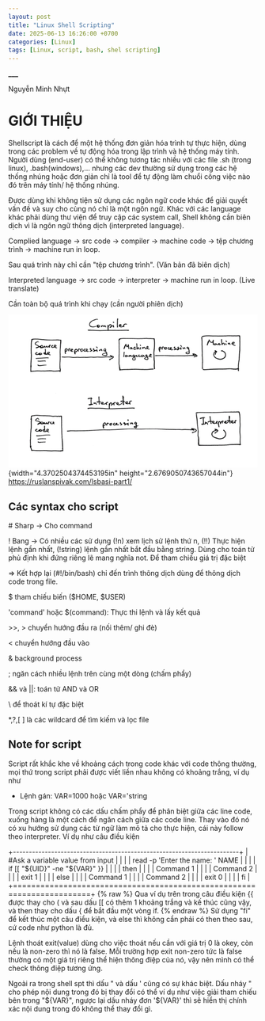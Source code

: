 ```yaml
---
layout: post
title: "Linux Shell Scripting"
date: 2025-06-13 16:26:00 +0700
categories: [Linux]
tags: [Linux, script, bash, shel scripting]
---
```

**\_\_\_**

Nguyễn Minh Nhựt

# GIỚI THIỆU

Shellscript là cách để một hệ thống đơn giản hóa trình tự thực hiện,
dùng trong các problem về tự động hóa trong lập trình và hệ thống máy
tính. Người dùng (end-user) có thể không tương tác nhiều với các file
.sh (trong linux), .bash(windows),\... nhưng các dev thường sử dụng
trong các hệ thống nhúng hoặc đơn giản chỉ là tool để tự động làm chuổi
công việc nào đó trên máy tính/ hệ thống nhúng.

Được dùng khi không tiện sử dụng các ngôn ngữ code khác để giải quyết
vấn đề và suy cho cùng nó chỉ là một ngôn ngữ. Khác với các language
khác phải dùng thư viện để truy cập các system call, Shell không cần
biên dịch vì là ngôn ngữ thông dịch (interpreted language).

Complied language -\> src code -\> compiler -\> machine code -\> tệp
chương trình -\> machine run in loop.

Sau quá trình này chỉ cần "tệp chương trình". (Văn bản đã biên dịch)

Interpreted language -\> src code -\> interpreter -\> machine run in
loop. (Live translate)

Cần toàn bộ quá trình khi chạy (cần người phiên dịch)

![](/assets/img/interpreter_compiler.png){width="4.3702504374453195in"
height="2.6769050743657044in"}
https://ruslanspivak.com/lsbasi-part1/

## Các syntax cho script

\# Sharp -\> Cho command

! Bang -\> Có nhiều các sử dụng (!n) xem lịch sử lệnh thứ n, (!!) Thực
hiện lệnh gần nhất, (!string) lệnh gần nhất bắt đầu bằng string. Dùng
cho toán tử phủ định khi đứng riêng lẽ mang nghĩa not. Để tham chiếu giá
trị đặc biệt

=\> Kết hợp lại (#!/bin/bash) chỉ đến trình thông dịch dùng để thông
dịch code trong file.

\$ tham chiếu biến (\$HOME, \$USER)

'command' hoặc \$(command): Thực thi lệnh và lấy kết quả

\>\>, \> chuyển hướng đầu ra (nối thêm/ ghi đè)

\< chuyển hướng đầu vào

& background process

; ngăn cách nhiều lệnh trên cùng một dòng (chấm phẩy)

&& và \|\|: toán tử AND và OR

\\ để thoát kí tự đặc biệt

\*,?,\[ \] là các wildcard để tìm kiếm và lọc file

## Note for script

Script rất khắc khe về khoảng cách trong code khác với code thông
thường, mọi thứ trong script phải được viết liền nhau không có khoảng
trắng, ví dụ như

- Lệnh gán: VAR=1000 hoặc VAR='string

Trong script không có các dấu chấm phẩy để phân biệt giữa các line code,
xuống hàng là một cách để ngăn cách giữa các code line. Thay vào đó nó
có xu hướng sử dụng các từ ngữ làm mô tả cho thực hiện, cái này follow
theo interpreter. Ví dụ như câu điều kiện

+-----------------------------------------------------------------------+
| #Ask a variable value from input                                      |
|                                                                       |
| read -p 'Enter the name: ' NAME                                       |
|                                                                       |
| if \[\[ "\${UID}" -ne "\${VAR}" }}                                    |
|                                                                       |
| then                                                                  |
|                                                                       |
| Command 1                                                             |
|                                                                       |
| Command 2                                                             |
|                                                                       |
| exit 1                                                                |
|                                                                       |
| else                                                                  |
|                                                                       |
| Command 1                                                             |
|                                                                       |
| Command 2                                                             |
|                                                                       |
| exit 0                                                                |
|                                                                       |
| fi                                                                    |
+=======================================================================+
{% raw %}
Qua ví dụ trên trong câu điều kiện {{ được thay cho ( và sau dấu \[\[ có
thêm 1 khoảng trắng và kế thúc cũng vậy, và then thay cho dấu { để bắt
đầu một vòng if.
{% endraw %}
Sử dụng "fi" để kết thúc một câu điều kiện, và else thì không cần phải
có then theo sau, cứ code như python là đủ.

Lệnh thoát exit(value) dùng cho việc thoát nếu cần với giá trị 0 là
okey, còn nếu là non-zero thì nó là false. Mỗi trường hợp exit non-zero
tức là false thường có một giá trị riêng thể hiện thông điệp của nó, vậy
nên mình có thể check thông điệp tương ứng.

Ngoài ra trong shell spt thì dấu " và dấu ' cũng có sự khác biệt. Dấu
nháy " cho phép nội dung trong đó bị thay đổi có thể ví dụ như việc giải
tham chiếu bên trong "\${VAR}", ngược lại dấu nháy đơn '\${VAR}' thì sẽ
hiển thị chính xác nội dung trong đó không thể thay đổi gì.

